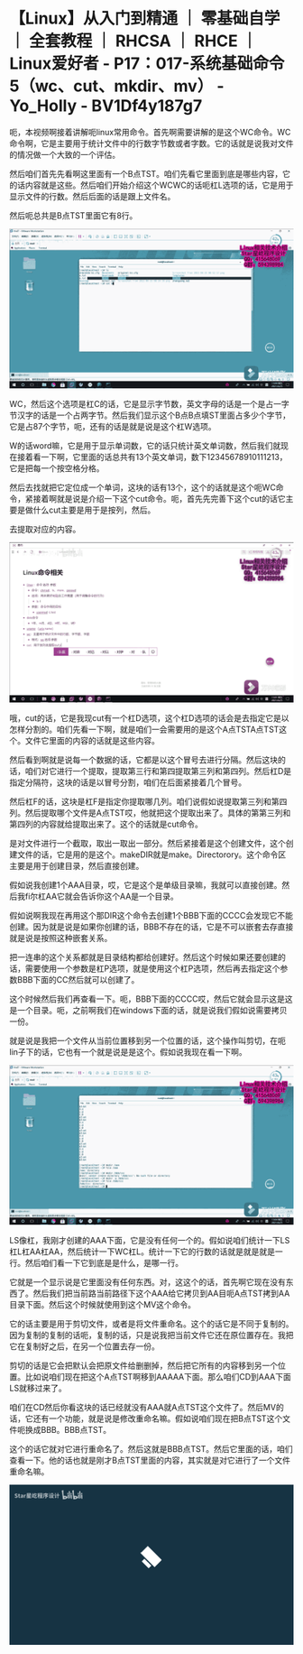 # 【Linux】从入门到精通 ｜ 零基础自学 ｜ 全套教程 ｜ RHCSA ｜ RHCE ｜ Linux爱好者 - P17：017-系统基础命令5（wc、cut、mkdir、mv） - Yo_Holly - BV1Df4y187g7

呃，本视频啊接着讲解呃linux常用命令。首先啊需要讲解的是这个WC命令。WC命令啊，它是主要用于统计文件中的行数字节数或者字数。它的话就是说我对文件的情况做一个大致的一个评估。

然后咱们首先先看啊这里面有一个B点TST。咱们先看它里面到底是哪些内容，它的话内容就是这些。然后咱们开始介绍这个WCWC的话呃杠L选项的话，它是用于显示文件的行数。然后后面的话是跟上文件名。

然后呃总共是B点TST里面它有8行。

![](img/7dd768c6228c8d60a36bff9ca1ef72fb_1.png)

WC，然后这个选项是杠C的话，它是显示字节数，英文字母的话是一个是占一字节汉字的话是一个占两字节。然后我们显示这个B点B点填ST里面占多少个字节，它是占87个字节，呃，还有的话是就是说是这个杠W选项。

W的话word嘛，它是用于显示单词数，它的话只统计英文单词数，然后我们就现在接着看一下啊，它里面的话总共有13个英文单词，数下12345678910111213，它是把每一个按空格分格。

然后去找就把它定位成一个单词，这块的话有13个，这个的话就是这个呃WC命令，紧接着啊就是说是介绍一下这个cut命令。呃，首先先完善下这个cut的话它主要是做什么cut主要是用于是按列，然后。

去提取对应的内容。

![](img/7dd768c6228c8d60a36bff9ca1ef72fb_3.png)

哦，cut的话，它是我现cut有一个杠D选项，这个杠D选项的话会是去指定它是以怎样分割的。咱们先看一下啊，就是咱们一会需要用的是这个A点TSTA点TST这个。文件它里面的内容的话就是这些内容。

然后看到啊就是说每一个数据的话，它都是以这个冒号去进行分隔。然后这块的话，咱们对它进行一个提取，提取第三行和第四提取第三列和第四列。然后杠D是指定分隔符，这块的话是以冒号分割，咱们在后面紧接着几个冒号。

然后杠F的话，这块是杠F是指定你提取哪几列。咱们说假如说提取第三列和第四列。然后提取哪个文件是A点TST哎，他就把这个提取出来了。具体的第第三列和第四列的内容就给提取出来了。这个的话就是cut命令。

是对文件进行一个截取，取出一取出一部分。然后紧接着是这个创建文件，这个创建文件的话，它是用的是这个。makeDIR就是make。Directorory。这个命令区主要是用于创建目录，然后直接创建。

假如说我创建1个AAA目录，哎，它是这个是单级目录嘛，我就可以直接创建。然后我fi尔杠AA它就会告诉你这个AA是一个目录。

假如说啊我现在再用这个那DIR这个命令去创建1个BBB下面的CCCC会发现它不能创建。因为就是说是如果你创建的话，BBB不存在的话，它是不可以嵌套去存直接就是说是按照这种嵌套关系。

把一连串的这个关系都就是目录结构都给创建好。然后这个时候如果还要创建的话，需要使用一个参数是杠P选项，就是使用这个杠P选项，然后再去指定这个参数BBB下面的CC然后就可以创建了。

这个时候然后我们再查看一下。呃，BBB下面的CCCC哎，然后它就会显示这是这是一个目录。呃，之前啊我们在windows下面的话，就是说我们假如说需要拷贝一份。

就是说是我把一个文件从当前位置移到另一个位置的话，这个操作叫剪切，在呃lin子下的话，它也有一个就是说是是这个。假如说我现在看一下啊。



![](img/7dd768c6228c8d60a36bff9ca1ef72fb_5.png)

LS像杠，我刚才创建的AAA下面，它是没有任何一个的。假如说咱们统计一下LS杠L杠AA杠AA，然后统计一下WC杠L。统计一下它的行数的话就是就是就是一行。然后咱们看一下它到底是是什么，是哪一行。

它就是一个显示说是它里面没有任何东西。对，这这个的话，首先啊它现在没有东西了。然后我们把当前路当前路径下这个AAA给它拷贝到AA目呃A点TST拷到AA目录下面。然后这个时候就使用到这个MV这个命令。

它的话主要是用于剪切文件，或者是将文件重命名。这个的话它是不同于复制的。因为复制的复制的话呃，复制的话，只是说我把当前文件它还在原位置存在。我把它在复制好之后，在另一个位置去存一份。

剪切的话是它会把默认会把原文件给删删掉，然后把它所有的内容移到另一个位置。比如说咱们现在把这个A点TST啊移到AAAAA下面。那么咱们CD到AAA下面LS就移过来了。

咱们在CD然后你看这块的话已经就没有AAA就A点TST这个文件了。然后MV的话，它还有一个功能，就是说是修改重命名嘛。假如说咱们现在把B点TST这个文件呃换成BBB。BBB点TST。

这个的话它就对它进行重命名了。然后这就是BBB点TST。然后它里面的话，咱们查看一下。他的话也就是刚才B点TST里面的内容，其实就是对它进行了一个文件重命名嘛。



![](img/7dd768c6228c8d60a36bff9ca1ef72fb_7.png)